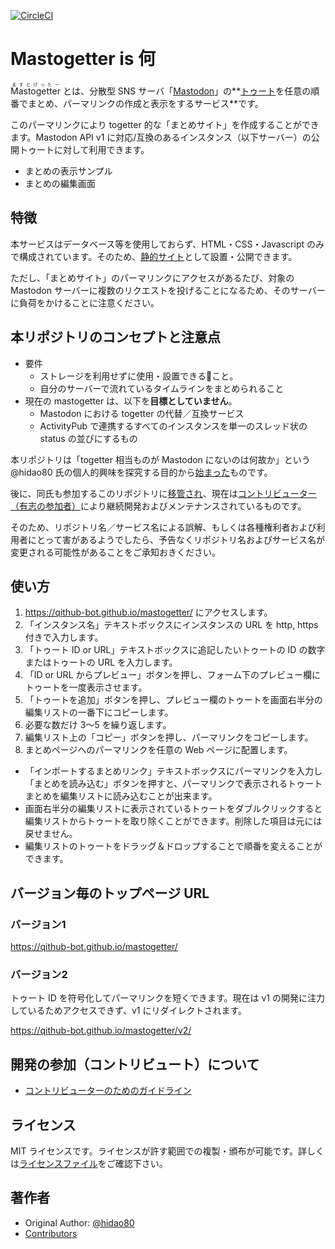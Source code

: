 [![CircleCI](https://circleci.com/gh/Qithub-BOT/mastogetter.svg?style=svg)](https://circleci.com/gh/Qithub-BOT/mastogetter)

# Mastogetter is 何

<ruby>Mastogetter<rt>ますとげったー</rt></ruby> とは、分散型 SNS サーバ「[Mastodon](https://ja.wikipedia.org/wiki/%E3%83%9E%E3%82%B9%E3%83%88%E3%83%89%E3%83%B3_(%E3%83%9F%E3%83%8B%E3%83%96%E3%83%AD%E3%82%B0))」の**[トゥート](https://ja.wikipedia.org/wiki/%E3%83%9E%E3%82%B9%E3%83%88%E3%83%89%E3%83%B3_(%E3%83%9F%E3%83%8B%E3%83%96%E3%83%AD%E3%82%B0)#%E6%A6%82%E8%A6%81)を任意の順番でまとめ、パーマリンクの作成と表示をするサービス**です。

このパーマリンクにより togetter 的な「まとめサイト」を作成することができます。Mastodon API v1 に対応/互換のあるインスタンス（以下サーバー）の公開トゥートに対して利用できます。

- まとめの表示サンプル
- まとめの編集画面

## 特徴

本サービスはデータベース等を使用しておらず、HTML・CSS・Javascript のみで構成されています。そのため、[静的サイト](https://ja.wikipedia.org/wiki/%E9%9D%99%E7%9A%84%E3%82%A6%E3%82%A7%E3%83%96%E3%83%9A%E3%83%BC%E3%82%B8)として設置・公開できます。

ただし、「まとめサイト」のパーマリンクにアクセスがあるたび、対象の Mastodon サーバーに複数のリクエストを投げることになるため、そのサーバーに負荷をかけることに注意ください。

## 本リポジトリのコンセプトと注意点

- 要件
  - ストレージを利用せずに使用・設置できること。
  - 自分のサーバーで流れているタイムラインをまとめられること
- 現在の mastogetter は、以下を**目標としていません**。
  - Mastodon における togetter の代替／互換サービス
  - ActivityPub で連携するすべてのインスタンスを単一のスレッド状の status の並びにするもの

本リポジトリは「togetter 相当ものが Mastodon にないのは何故か」という @hidao80 氏の個人的興味を探究する目的から[始まった](https://qiitadon.com/web/statuses/103422588059240282)ものです。

後に、同氏も参加するこのリポジトリに[移管され](https://qiitadon.com/web/statuses/103461803288870302)、現在は[コントリビューター（有志の参加者）](https://github.com/Qithub-BOT/mastogetter/graphs/contributors)により継続開発およびメンテナンスされているものです。

そのため、リポジトリ名／サービス名による誤解、もしくは各種権利者および利用者にとって害があるようでしたら、予告なくリポジトリ名およびサービス名が変更される可能性があることをご承知おきください。

## 使い方

1. https://qithub-bot.github.io/mastogetter/ にアクセスします。
2. 「インスタンス名」テキストボックスにインスタンスの URL を http, https 付きで入力します。
3. 「トゥート ID or URL」テキストボックスに追記したいトゥートの ID の数字またはトゥートの URL を入力します。
4. 「ID or URL からプレビュー」ボタンを押し、フォーム下のプレビュー欄にトゥートを一度表示させます。
5. 「トゥートを追加」ボタンを押し、プレビュー欄のトゥートを画面右半分の編集リストの一番下にコピーします。
6. 必要な数だけ 3～5 を繰り返します。
7. 編集リスト上の「コピー」ボタンを押し、パーマリンクをコピーします。
8. まとめページへのパーマリンクを任意の Web ページに配置します。

- 「インポートするまとめリンク」テキストボックスにパーマリンクを入力し「まとめを読み込む」ボタンを押すと、パーマリンクで表示されるトゥートまとめを編集リストに読み込むことが出来ます。
- 画面右半分の編集リストに表示されているトゥートをダブルクリックすると編集リストからトゥートを取り除くことができます。削除した項目は元には戻せません。
- 編集リストのトゥートをドラッグ＆ドロップすることで順番を変えることができます。

## バージョン毎のトップページ URL

### バージョン1

https://qithub-bot.github.io/mastogetter/

### バージョン2

トゥート ID を符号化してパーマリンクを短くできます。現在は v1 の開発に注力しているためアクセスできず、v1 にリダイレクトされます。

https://qithub-bot.github.io/mastogetter/v2/

## 開発の参加（コントリビュート）について

- [コントリビューターのためのガイドライン](CONTRIBUTING.md)

## ライセンス

MIT ライセンスです。ライセンスが許す範囲での複製・頒布が可能です。詳しくは[ライセンスファイル](LICENSE)をご確認下さい。

## 著作者

- Original Author: [@hidao80](https://github.com/hidao80)
- [Contributors](https://github.com/Qithub-BOT/mastogetter/graphs/contributors)
